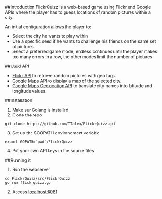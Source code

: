 ##Introduction
FlickrQuizz is a web-based game using Flickr and Google APIs where the player has to guess locations of random pictures within a city.

An initial configuration allows the player to:
* Select the city he wants to play within
* Use a specific seed if he wants to challenge his friends on the same set of pictures
* Select a preferred game mode, endless continues until the player makes too many errors in a row, the other modes limit the number of pictures


##Used API
* [Flickr API](https://www.flickr.com/services/api/) to retrieve random pictures with geo tags.
* [Google Maps API](https://developers.google.com/maps/) to display a map of the selected city.
* [Google Maps Geolocation API](https://developers.google.com/maps/documentation/geolocation/) to translate city names into latitude and longitude values.

##Installation
1. Make sur Golang is installed
2. Clone the repo

  ```
  git clone https://github.com/TTalex/FlickrQuizz.git
  ```
  
3. Set up the $GOPATH environement variable

  ```
  export GOPATH=`pwd`/FlickrQuizz
  ```

4. Put your own API keys in the source files

##Running it
1. Run the webserver

  ```
  cd FlickrQuizz/src/FlickrQuizz
  go run flickrquizz.go
  ```
  
2. Access [localhost:8081](http://localhost:8081)

